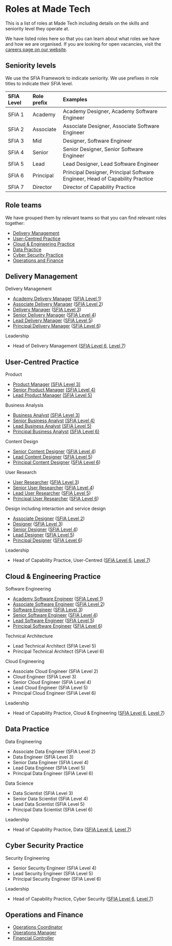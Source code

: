 # Roles at Made Tech

This is a list of roles at Made Tech including details on the skills and seniority level they operate at.

We have listed roles here so that you can learn about what roles we have and how we are organised. If you are looking for open vacancies, visit the [careers page on our website](https://madetech.com/careers).

## Seniority levels

We use the SFIA Framework to indicate seniority. We use prefixes in role titles to indicate their SFIA level.

| SFIA Level | Role prefix | Examples |
| :- | :- | :- |
| SFIA 1 | Academy | Academy Designer, Academy Software Engineer |
| SFIA 2 | Associate | Associate Designer, Associate Software Engineer |
| SFIA 3 | Mid | Designer, Software Engineer |
| SFIA 4 | Senior | Senior Designer, Senior Software Engineer |
| SFIA 5 | Lead | Lead Designer, Lead Software Engineer |
| SFIA 6 | Principal | Principal Designer, Principal Software Engineer, Head of Capability Practice |
| SFIA 7 | Director | Director of Capability Practice |

## Role teams

We have grouped them by relevant teams so that you can find relevant roles together:

- [Delivery Management](#delivery-management)
- [User-Centred Practice](#user-centred-practice)
- [Cloud & Engineering Practice](#cloud--engineering-practice)
- [Data Practice](#data-practice)
- [Cyber Security Practice](#cyber-security-practice)
- [Operations and Finance](#operations-and-finance)

## Delivery Management

Delivery Management
- [Academy Delivery Manager](delivery_manager.md) ([SFIA Level 1](https://sfia-online.org/en/sfia-8/responsibilities/level-1))
- [Associate Delivery Manager](delivery_manager.md) ([SFIA Level 2](https://sfia-online.org/en/sfia-8/responsibilities/level-2))
- [Delivery Manager](delivery_manager.md) ([SFIA Level 3](https://sfia-online.org/en/sfia-8/responsibilities/level-3))
- [Senior Delivery Manager](delivery_manager.md) ([SFIA Level 4](https://sfia-online.org/en/sfia-8/responsibilities/level-4))
- [Lead Delivery Manager](delivery_manager.md) ([SFIA Level 5](https://sfia-online.org/en/sfia-8/responsibilities/level-5))
- [Principal Delivery Manager](delivery_principal.md) ([SFIA Level 6](https://sfia-online.org/en/sfia-8/responsibilities/level-6))

Leadership
- Head of Delivery Management ([SFIA Level 6](https://sfia-online.org/en/sfia-8/responsibilities/level-6), [Level 7](https://sfia-online.org/en/sfia-8/responsibilities/level-7))

## User-Centred Practice

Product
- [Product Manager](product_manager.md) [(SFIA Level 3)](https://sfia-online.org/en/legacy-sfia/sfia-7/skills/product-management)
- [Senior Product Manager](senior_product_manager.md) [(SFIA Level 4)](https://sfia-online.org/en/legacy-sfia/sfia-7/skills/product-management)
- [Lead Product Manager](lead_product_manager.md) [(SFIA Level 5)](https://sfia-online.org/en/legacy-sfia/sfia-7/skills/product-management)

Business Analysis
- [Business Analyst](business_analyst.md) [(SFIA Level 3)](https://sfia-online.org/en/legacy-sfia/sfia-7/skills/business-analysis)
- [Senior Business Analyst](senior_business_analyst.md) [(SFIA Level 4)](https://sfia-online.org/en/legacy-sfia/sfia-7/skills/business-analysis)
- [Lead Business Analyst](lead_business_analyst.md) [(SFIA Level 5)](https://sfia-online.org/en/legacy-sfia/sfia-7/skills/business-analysis)
- [Principal Business Analyst](Principal_Business_Analyst.md) [(SFIA Level 6)](https://sfia-online.org/en/legacy-sfia/sfia-7/skills/business-analysis)

Content Design
- [Senior Content Designer](senior_content_designer.md) ([SFIA Level 4](sfia/senior_content_designer.md))
- [Lead Content Designer](lead_content_designer.md) ([SFIA Level 5](sfia/lead_content_designer.md))
- [Principal Content Designer](ucd_principal.md) ([SFIA Level 6](sfia/ucd_principal.md))

User Research
- [User Researcher](user_researcher.md) ([SFIA Level 3](sfia/user_researcher.md))
- [Senior User Researcher](senior_user_researcher.md) ([SFIA Level 4](sfia/senior_user_researcher.md))
- [Lead User Researcher](lead_user_researcher.md) ([SFIA Level 5](sfia/lead_user_researcher.md))
- [Principal User Researcher](ucd_principal.md) ([SFIA Level 6](sfia/ucd_principal.md))

Design including interaction and service design
- [Associate Designer](associate_designer.md) ([SFIA Level 2](sfia/associate_designer.md))
- [Designer](designer.md) ([SFIA Level 3](sfia/designer.md))
- [Senior Designer](senior_designer.md) ([SFIA Level 4](sfia/senior_designer.md))
- [Lead Designer](lead_designer.md) ([SFIA Level 5](sfia/lead_designer.md))
- [Principal Designer](ucd_principal.md) ([SFIA Level 6](sfia/ucd_principal.md))

Leadership

- Head of Capability Practice, User-Centred ([SFIA Level 6](https://sfia-online.org/en/sfia-8/responsibilities/level-6), [Level 7](https://sfia-online.org/en/sfia-8/responsibilities/level-7))

## Cloud & Engineering Practice

Software Engineering
 - [Academy Software Engineer](academy_software_engineer.md) ([SFIA Level 1](sfia/academy_software_engineer.md))
 - [Associate Software Engineer](software_engineer_1.md) ([SFIA Level 2](sfia/software_engineer_1.md))
 - [Software Engineer](software_engineer_2.md) ([SFIA Level 3](sfia/software_engineer_2.md))
 - [Senior Software Engineer](senior_software_engineer.md) ([SFIA Level 4](sfia/senior_software_engineer.md))
 - [Lead Software Engineer](lead_software_engineer.md) ([SFIA Level 5](sfia/lead_software_engineer.md))
 - [Principal Software Engineer](principal_technologist.md) ([SFIA Level 6](sfia/principal_technologist.md))

Technical Architecture
 - Lead Technical Architect (SFIA Level 5)
 - Principal Technical Architect (SFIA Level 6)

Cloud Engineering
 - Associate Cloud Engineer (SFIA Level 2)
 - Cloud Engineer (SFIA Level 3)
 - Senior Cloud Engineer (SFIA Level 4)
 - Lead Cloud Engineer (SFIA Level 5)
 - Principal Cloud Engineer (SFIA Level 6)

Leadership

- Head of Capability Practice, Cloud & Engineering ([SFIA Level 6](https://sfia-online.org/en/sfia-8/responsibilities/level-6), [Level 7](https://sfia-online.org/en/sfia-8/responsibilities/level-7))

## Data Practice

Data Engineering
 - Associate Data Engineer (SFIA Level 2)
 - Data Engineer (SFIA Level 3)
 - Senior Data Engineer (SFIA Level 4)
 - Lead Data Engineer (SFIA Level 5)
 - Principal Data Engineer (SFIA Level 6)

Data Science
 - Data Scientist (SFIA Level 3)
 - Senior Data Scientist (SFIA Level 4)
 - Lead Data Scientist (SFIA Level 5)
 - Principal Data Scientist (SFIA Level 6)

Leadership

- Head of Capability Practice, Data ([SFIA Level 6](https://sfia-online.org/en/sfia-8/responsibilities/level-6), [Level 7](https://sfia-online.org/en/sfia-8/responsibilities/level-7))

## Cyber Security Practice

Security Engineering
 - Senior Security Engineer (SFIA Level 4)
 - Lead Security Engineer (SFIA Level 5)
 - Principal Security Engineer (SFIA Level 6)

Leadership

- Head of Capability Practice, Cyber Security ([SFIA Level 6](https://sfia-online.org/en/sfia-8/responsibilities/level-6), [Level 7](https://sfia-online.org/en/sfia-8/responsibilities/level-7))


## Operations and Finance

- [Operations Coordinator](operations_coordinator.md)
- [Operations Manager](operations_manager.md)
- [Financial Controller](financial_controller.md)
